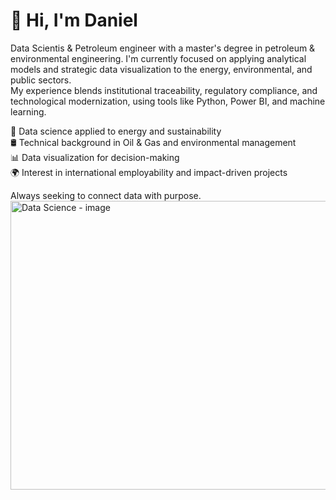 # 👋 Hi, I'm Daniel
Data Scientis & Petroleum engineer with a master's degree in petroleum & environmental engineering. I'm currently focused on applying analytical models and strategic data visualization to the energy, environmental, and public sectors.  
My experience blends institutional traceability, regulatory compliance, and technological modernization, using tools like Python, Power BI, and machine learning.

🔬 Data science applied to energy and sustainability  
🛢️ Technical background in Oil & Gas and environmental management  
📊 Data visualization for decision-making  
🌍 Interest in international employability and impact-driven projects

Always seeking to connect data with purpose.<img width="907" height="462" alt="Data Science - image" src="https://github.com/user-attachments/assets/3e4b3c82-abc0-4d88-acb9-9df8224f0caf" />

